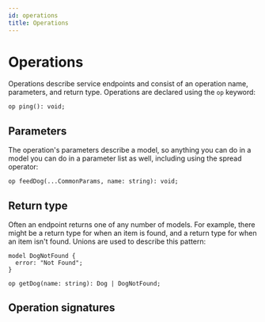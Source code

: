 ```yaml
---
id: operations
title: Operations
---
```


# Operations

Operations describe service endpoints and consist of an operation name, parameters, and return type. Operations are declared using the `op` keyword:

```cadl
op ping(): void;
```

## Parameters

The operation's parameters describe a model, so anything you can do in a model you can do in a parameter list as well, including using the spread operator:

```cadl
op feedDog(...CommonParams, name: string): void;
```

## Return type

Often an endpoint returns one of any number of models. For example, there might be a return type for when an item is found, and a return type for when an item isn't found. Unions are used to describe this pattern:

```cadl
model DogNotFound {
  error: "Not Found";
}

op getDog(name: string): Dog | DogNotFound;
```

## Operation signatures

